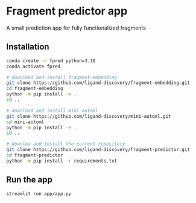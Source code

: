 # Fragment predictor app
A small prediction app for fully functionalized fragments

## Installation

```bash
conda create -n fpred python=3.10
conda activate fpred

# download and install fragment-embedding
git clone https://github.com/ligand-discovery/fragment-embedding.git
cd fragment-embedding
python -m pip install -e .
cd ..

# download and install mini-automl
git clone https://github.com/ligand-discovery/mini-automl.git
cd mini-automl
python -m pip install -e .
cd ..

# downloa and install the current repository
git clone https://github.com/ligand-discovery/fragment-predictor.git
cd fragment-predictor
python -m pip install -r requirements.txt
```

## Run the app

```bash
streamlit run app/app.py
```